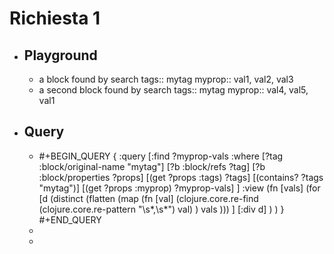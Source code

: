 # Richiesta 1
- ## Playground
	- a block found by search
	  tags:: mytag
	  myprop:: val1, val2, val3
	- a second block found by search
	  tags:: mytag
	  myprop:: val4, val5, val1
- ## Query
	- #+BEGIN_QUERY
	  {
	   :query [:find ?myprop-vals
	     :where
	       [?tag :block/original-name "mytag"]
	       [?b :block/refs ?tag]
	       [?b :block/properties ?props]
	       [(get ?props :tags) ?tags]
	       [(contains? ?tags "mytag")]
	       [(get ?props :myprop) ?myprop-vals]
	   ]
	   :view (fn [vals]
	     (for
	       [d
	         (distinct (flatten (map
	           (fn [val]
	             (clojure.core.re-find (clojure.core.re-pattern "\\s*,\\s*") val) 
	           )
	           vals
	         )))
	       ]
	       [:div d]
	     )
	   )
	  }
	  #+END_QUERY
	-
	-